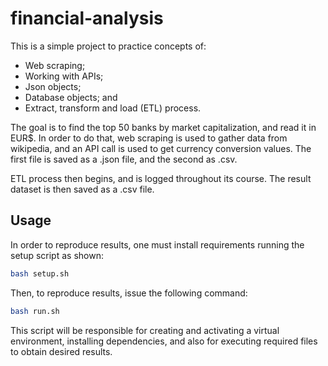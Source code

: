 # financial-analysis

This is a simple project to practice concepts of:
- Web scraping;
- Working with APIs;
- Json objects;
- Database objects; and
- Extract, transform and load (ETL) process.

The goal is to find the top 50 banks by market capitalization, and read it in EUR$. In order to do that, web scraping is used to gather data from wikipedia, and an API call is used to get currency conversion values. The first file is saved as a .json file, and the second as .csv.

ETL process then begins, and is logged throughout its course. The result dataset is then saved as a .csv file.

## Usage

In order to reproduce results, one must install requirements running the setup script as shown:

```bash
bash setup.sh
```

Then, to reproduce results, issue the following command:

```bash
bash run.sh
```


This script will be responsible for creating and activating a virtual environment, installing dependencies, and also for executing required files to obtain desired results.
